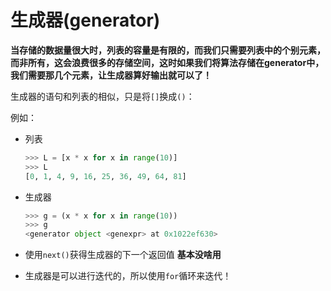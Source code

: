 # 生成器(generator)

**当存储的数据量很大时，列表的容量是有限的，而我们只需要列表中的个别元素，而非所有，这会浪费很多的存储空间，这时如果我们将算法存储在generator中，我们需要那几个元素，让生成器算好输出就可以了！**

生成器的语句和列表的相似，只是将`[]`换成`()`：

例如：

- 列表
  ```python
  >>> L = [x * x for x in range(10)]
  >>> L
  [0, 1, 4, 9, 16, 25, 36, 49, 64, 81]
  ```

- 生成器
  ```python
  >>> g = (x * x for x in range(10))
  >>> g
  <generator object <genexpr> at 0x1022ef630>
  ```

- 使用`next()`获得生成器的下一个返回值 **基本没啥用**

- 生成器是可以进行迭代的，所以使用`for`循环来迭代！
